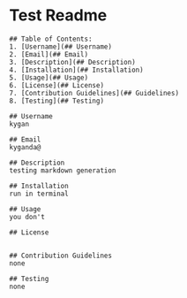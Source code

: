 # Test Readme
  
    ## Table of Contents:
    1. [Username](## Username)
    2. [Email](## Email)
    3. [Description](## Description)
    4. [Installation](## Installation)
    5. [Usage](## Usage)
    6. [License](## License)
    7. [Contribution Guidelines](## Guidelines)
    8. [Testing](## Testing)

    ## Username
    kygan

    ## Email
    kyganda@

    ## Description
    testing markdown generation

    ## Installation
    run in terminal

    ## Usage
    you don't 

    ## License
     

    ## Contribution Guidelines
    none

    ## Testing
    none

    